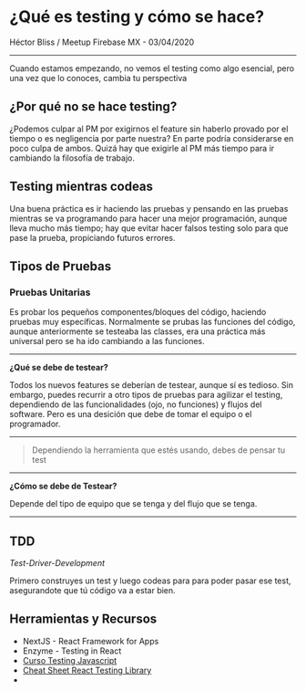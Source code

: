 # ¿Qué es testing y cómo se hace?

Héctor Bliss / Meetup Firebase MX - 03/04/2020

---

Cuando estamos empezando, no vemos el testing como algo esencial, pero una vez que lo conoces, cambia tu perspectiva

## ¿Por qué no se hace testing?

¿Podemos culpar al PM por exigirnos el feature sin haberlo provado por el tiempo o es negligencia por parte nuestra? En parte podría considerarse en poco culpa de ambos. Quizá hay que exigirle al PM más tiempo para ir cambiando la filosofía de trabajo.

## Testing mientras codeas

Una buena práctica es ir haciendo las pruebas y pensando en las pruebas mientras se va programando para hacer una mejor programación, aunque lleva mucho más tiempo; hay que evitar hacer falsos testing solo para que pase la prueba, propiciando futuros errores.

## Tipos de Pruebas

### Pruebas Unitarias

Es probar los pequeños componentes/bloques del código, haciendo pruebas muy específicas. Normalmente se prubas las funciones del código, aunque anteriormente se testeaba las classes, era una práctica más universal pero se ha ido cambiando a las funciones.



---

**¿Qué se debe de testear?**

Todos los nuevos features se deberían de testear, aunque sí es tedioso. Sin embargo, puedes recurrir a otro tipos de pruebas para agilizar el testing, dependiendo de las funcionalidades (ojo, no funciones) y flujos del software. Pero es una desición que debe de tomar el equipo o el programador.

---



> Dependiendo la herramienta que estés usando, debes de pensar tu test



---

**¿Cómo se debe de Testear?**

Depende del tipo de equipo que se tenga y del flujo que se tenga. 

---



## TDD

*Test-Driver-Development*

Primero construyes un test y luego codeas para para poder pasar ese test, asegurandote que tú código va a estar bien.





## Herramientas y Recursos

- NextJS - React Framework for Apps
- Enzyme - Testing in React
- [Curso Testing Javascript](testingjavascript.com)
- [Cheat Sheet React Testing Library](https://testing-library.com/docs/react-testing-library/cheatsheet)
- 
